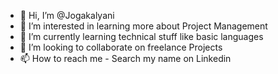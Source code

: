 - 👋 Hi, I’m @Jogakalyani
- 👀 I’m interested in learning more about Project Management
- 🌱 I’m currently learning technical stuff like basic languages
- 💞️ I’m looking to collaborate on freelance Projects
- 📫 How to reach me - Search my name on Linkedin 

<!---
Jogakalyani/Jogakalyani is a ✨ special ✨ repository because its `README.md` (this file) appears on your GitHub profile.
You can click the Preview link to take a look at your changes.
--->
